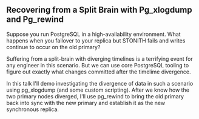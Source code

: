 Recovering from a Split Brain with Pg_xlogdump and Pg_rewind
---

Suppose you run PostgreSQL in a high-availability environment. What happens when you failover to your replica but STONITH fails and writes continue to occur on the old primary?

Suffering from a split-brain with diverging timelines is a terrifying event for any engineer in this scenario. But we can use core PostgreSQL tooling to figure out exactly what changes committed after the timelime divergence.

In this talk I'll demo investigating the divergence of data in such a scenario using pg_xlogdump (and some custom scripting). After we know how the two primary nodes diverged, I'll use pg_rewind to bring the old primary back into sync with the new primary and establish it as the new synchronous replica.
